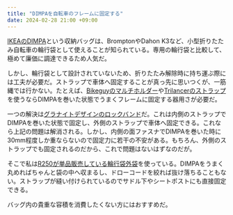 ```yaml
---
title: "DIMPAを自転車のフレームに固定する"
date: 2024-02-28 21:00 +09:00
---
```


[IKEAのDIMPA](https://www.ikea.com/jp/ja/p/dimpa-storage-bag-transparent-90187753/)という収納バッグは、BromptonやDahon K3など、小型折りたたみ自転車の輪行袋として使えることが知られている。専用の輪行袋と比較して、極めて廉価に調達できるため人気だ。

しかし、輪行袋として設計されていないため、折りたたみ解除時に持ち運ぶ際には工夫が必要だ。ストラップで車体へ固定することが真っ先に思いつくが、一筋縄では行かない。たとえば、[Bikeguyのマルチホルダー](http://www.unico-jp.com/new_item/7261/)や[Trilancerのストラップ](https://www.amazon.co.jp/dp/B09T5YDMTR/)を使うならDIMPAを巻いた状態でうまくフレームに固定する器用さが必要だ。

一つの解決は[グラナイトデザインのロックバンド](https://www.alternative-bikes.com/item/item.php?page_no=&goods_code=A040)だ。これは内側のストラップでDIMPAを巻いた状態で固定し、外側のストラップで車体へ固定できる。これなら上記の問題は解消される。しかし、内側の面ファスナでDIMPAを巻いた時に30mm程度しか重ならないので固定力に若干の不安がある。もちろん、外側のストラップでも固定されるのだから、これで問題はないはずなのだが。

そこで私は[R250が単品販売している輪行袋外袋](https://worldcycle.info/r250/r25-n-sotobukuro-1)を使っている。DIMPAをうまく丸めればちゃんと袋の中へ収まるし、ドローコードを絞れば抜け落ちることもない。ストラップが縫い付けられているのでサドル下やシートポストにも直接固定できる。

バッグ内の貴重な容積を消費したくない方にはおすすめだ。
